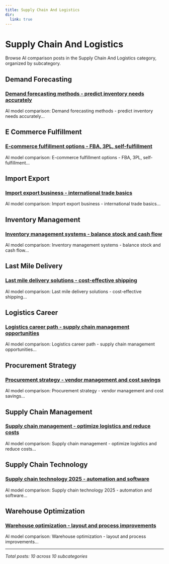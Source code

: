 ```yaml
---
title: Supply Chain And Logistics
dir:
  link: true
---
```


# Supply Chain And Logistics

Browse AI comparison posts in the Supply Chain And Logistics category, organized by subcategory.

## Demand Forecasting

### [Demand forecasting methods - predict inventory needs accurately](demand-forecasting/chatgpt-vs-deepseek-vs-mistral-demand-forecasting-8085.md)

AI model comparison: Demand forecasting methods - predict inventory needs accurately...

## E Commerce Fulfillment

### [E-commerce fulfillment options - FBA, 3PL, self-fulfillment](e-commerce-fulfillment/claude-vs-grok-vs-mistral-e-commerce-fulfillment-6955.md)

AI model comparison: E-commerce fulfillment options - FBA, 3PL, self-fulfillment...

## Import Export

### [Import export business - international trade basics](import-export/chatgpt-vs-claude-vs-mistral-import-export-8893.md)

AI model comparison: Import export business - international trade basics...

## Inventory Management

### [Inventory management systems - balance stock and cash flow](inventory-management/chatgpt-vs-grok-vs-mistral-inventory-management-4069.md)

AI model comparison: Inventory management systems - balance stock and cash flow...

## Last Mile Delivery

### [Last mile delivery solutions - cost-effective shipping](last-mile-delivery/claude-vs-gemini-vs-grok-last-mile-delivery-9420.md)

AI model comparison: Last mile delivery solutions - cost-effective shipping...

## Logistics Career

### [Logistics career path - supply chain management opportunities](logistics-career/claude-vs-deepseek-vs-mistral-logistics-career-3219.md)

AI model comparison: Logistics career path - supply chain management opportunities...

## Procurement Strategy

### [Procurement strategy - vendor management and cost savings](procurement-strategy/chatgpt-vs-claude-vs-grok-procurement-strategy-7846.md)

AI model comparison: Procurement strategy - vendor management and cost savings...

## Supply Chain Management

### [Supply chain management - optimize logistics and reduce costs](supply-chain-management/deepseek-vs-gemini-vs-mistral-supply-chain-management-2505.md)

AI model comparison: Supply chain management - optimize logistics and reduce costs...

## Supply Chain Technology

### [Supply chain technology 2025 - automation and software](supply-chain-technology/chatgpt-vs-deepseek-vs-mistral-supply-chain-technology-4430.md)

AI model comparison: Supply chain technology 2025 - automation and software...

## Warehouse Optimization

### [Warehouse optimization - layout and process improvements](warehouse-optimization/chatgpt-vs-deepseek-vs-gemini-warehouse-optimization-4037.md)

AI model comparison: Warehouse optimization - layout and process improvements...

---

*Total posts: 10 across 10 subcategories*
